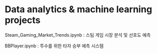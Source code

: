 # Data analytics & machine learning projects

Steam_Gaming_Market_Trends.ipynb : 스팀 게임 시장 분석 및 선호도 예측

BBPlayer.ipynb : 투수를 위한 타자 승부 예측 시스템
